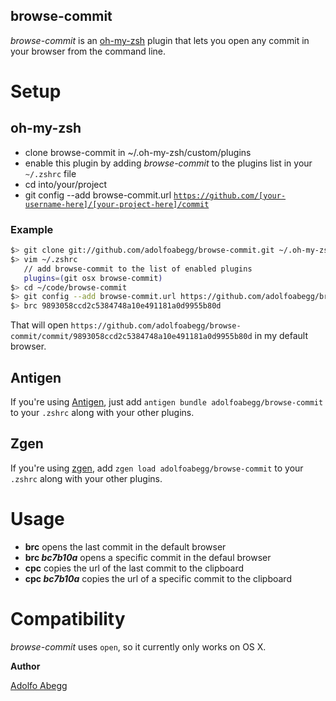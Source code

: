 browse-commit
-------------

_browse-commit_ is an [oh-my-zsh] plugin that lets you open any commit in your browser from the command line.

# Setup

## oh-my-zsh

 - clone browse-commit in ~/.oh-my-zsh/custom/plugins
 - enable this plugin by adding _browse-commit_ to the plugins list in your `~/.zshrc` file
 - cd into/your/project
 - git config --add browse-commit.url <code>https://github.com/[your-username-here]/[your-project-here]/commit</code>

### Example
```bash
$> git clone git://github.com/adolfoabegg/browse-commit.git ~/.oh-my-zsh/custom/plugins/browse-commit
$> vim ~/.zshrc
   // add browse-commit to the list of enabled plugins
   plugins=(git osx browse-commit)
$> cd ~/code/browse-commit
$> git config --add browse-commit.url https://github.com/adolfoabegg/browse-commit/commit
$> brc 9893058ccd2c5384748a10e491181a0d9955b80d
```
That will open `https://github.com/adolfoabegg/browse-commit/commit/9893058ccd2c5384748a10e491181a0d9955b80d` in my default browser.

## Antigen

If you're using [Antigen](https://github.com/zsh-users/antigen), just add `antigen bundle adolfoabegg/browse-commit` to your `.zshrc` along with your other plugins.

## Zgen

If you're using [zgen](https://github.com/tarjoilija/zgen), add `zgen load adolfoabegg/browse-commit` to your `.zshrc` along with your other plugins.

# Usage

 - **brc** opens the last commit in the default browser
 - **brc _bc7b10a_** opens a specific commit in the defaul browser
 - **cpc** copies the url of the last commit to the clipboard
 - **cpc _bc7b10a_** copies the url of a specific commit to the clipboard

# Compatibility
_browse-commit_ uses `open`, so it currently only works on OS X.

**Author**

[Adolfo Abegg]


  [oh-my-zsh]: https://github.com/robbyrussell/oh-my-zsh
  [Adolfo Abegg]: https://twitter.com/adolfoabegg
